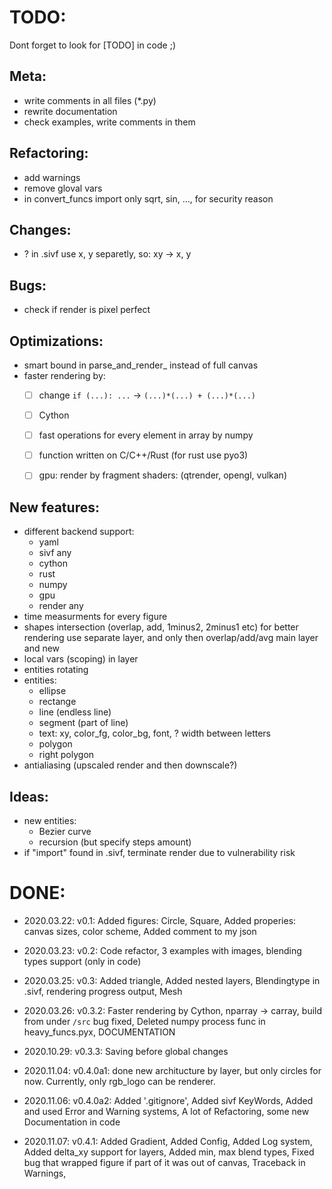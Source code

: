 # TODO:

Dont forget to look for [TODO] in code ;)



## Meta:
- write comments in all files (\*.py)
- rewrite documentation
- check examples, write comments in them



## Refactoring:
- add warnings
- remove gloval vars
- in convert_funcs import only sqrt, sin, ..., for security reason



## Changes:
- ? in .sivf use x, y separetly, so: xy -> x, y



## Bugs:
- check if render is pixel perfect



## Optimizations:
- smart bound in parse_and_render_<shape> instead of full canvas
- faster rendering by:
  - [ ] change `if (...): ...` -> `(...)*(...) + (...)*(...)`
  - [ ] Cython
  - [ ] fast operations for every element in array by numpy
  - [ ] function written on C/C++/Rust (for rust use pyo3)
  - [ ] gpu: render by fragment shaders: (qtrender, opengl, vulkan)



## New features:
- different backend support:
  - yaml
  - sivf any
  - cython
  - rust
  - numpy
  - gpu
  - render any
- time measurments for every figure
- shapes intersection (overlap, add, 1minus2, 2minus1 etc)
  for better rendering use separate layer, and only then overlap/add/avg main layer and new
- local vars (scoping) in layer
- entities rotating
- entities:
  - ellipse
  - rectange
  - line (endless line)
  - segment (part of line)
  - text: xy, color_fg, color_bg, font, ? width between letters
  - polygon
  - right polygon
- antialiasing (upscaled render and then downscale?)



## Ideas:
- new entities:
  - Bezier curve
  - recursion (but specify steps amount)
- if "import" found in .sivf, terminate render due to vulnerability risk





# DONE:
- 2020.03.22: v0.1: Added figures: Circle, Square, Added properies: canvas sizes, color scheme, Added comment to my json
- 2020.03.23: v0.2: Code refactor, 3 examples with images, blending types support (only in code)
- 2020.03.25: v0.3: Added triangle, Added nested layers, Blendingtype in .sivf, rendering progress output, Mesh
- 2020.03.26: v0.3.2: Faster rendering by Cython, nparray -> carray, build from under `/src` bug fixed, Deleted numpy process func in heavy_funcs.pyx, DOCUMENTATION

- 2020.10.29: v0.3.3: Saving before global changes
- 2020.11.04: v0.4.0a1: done new architucture by layer, but only circles for now.
  Currently, only rgb_logo can be renderer.
- 2020.11.06: v0.4.0a2: Added '.gitignore', Added sivf KeyWords,
  Added and used Error and Warning systems,
  A lot of Refactoring, some new Documentation in code
- 2020.11.07: v0.4.1: Added Gradient, Added Config, Added Log system,
  Added delta_xy support for layers, Added min, max blend types,
  Fixed bug that wrapped figure if part of it was out of canvas,
  Traceback in Warnings, 



